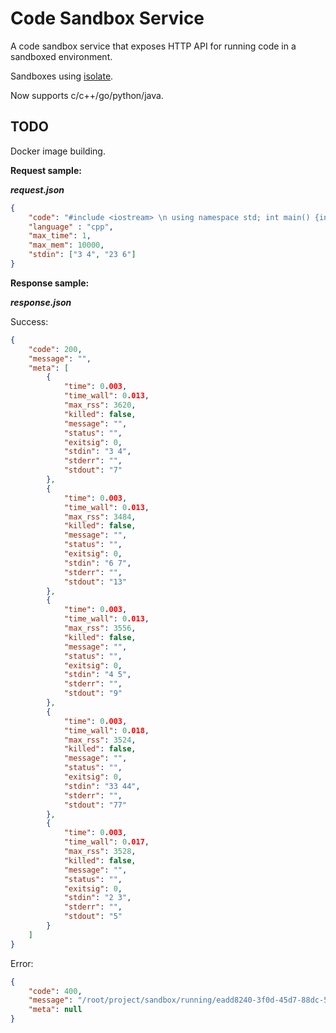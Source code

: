 # Code Sandbox Service
A code sandbox service that exposes HTTP API for running code in a sandboxed environment.

Sandboxes using [isolate](https://github.com/ioi/isolate).

Now supports c/c++/go/python/java.

## TODO
Docker image building.

**Request sample:**

***request.json***
```json
{
    "code": "#include <iostream> \n using namespace std; int main() {int a,b;cin>>a>>b;cout<<a+b<<endl;}",
    "language" : "cpp",
    "max_time": 1,
    "max_mem": 10000,
    "stdin": ["3 4", "23 6"]
}
```
**Response sample:**

***response.json***

Success:
```json
{
    "code": 200,
    "message": "",
    "meta": [
        {
            "time": 0.003,
            "time_wall": 0.013,
            "max_rss": 3620,
            "killed": false,
            "message": "",
            "status": "",
            "exitsig": 0,
            "stdin": "3 4",
            "stderr": "",
            "stdout": "7"
        },
        {
            "time": 0.003,
            "time_wall": 0.013,
            "max_rss": 3484,
            "killed": false,
            "message": "",
            "status": "",
            "exitsig": 0,
            "stdin": "6 7",
            "stderr": "",
            "stdout": "13"
        },
        {
            "time": 0.003,
            "time_wall": 0.013,
            "max_rss": 3556,
            "killed": false,
            "message": "",
            "status": "",
            "exitsig": 0,
            "stdin": "4 5",
            "stderr": "",
            "stdout": "9"
        },
        {
            "time": 0.003,
            "time_wall": 0.018,
            "max_rss": 3524,
            "killed": false,
            "message": "",
            "status": "",
            "exitsig": 0,
            "stdin": "33 44",
            "stderr": "",
            "stdout": "77"
        },
        {
            "time": 0.003,
            "time_wall": 0.017,
            "max_rss": 3528,
            "killed": false,
            "message": "",
            "status": "",
            "exitsig": 0,
            "stdin": "2 3",
            "stderr": "",
            "stdout": "5"
        }
    ]
}
```
Error:

```json
{
    "code": 400,
    "message": "/root/project/sandbox/running/eadd8240-3f0d-45d7-88dc-5249df5cac92/code.c:2:21: error: expected ';' before 'int'\n    2 |  using namespace std int main() {int a,b;cin>>a>>b;cout<<a+b<<endl;}\n      |                     ^~~~\n      |                     ;\n",
    "meta": null
}
```